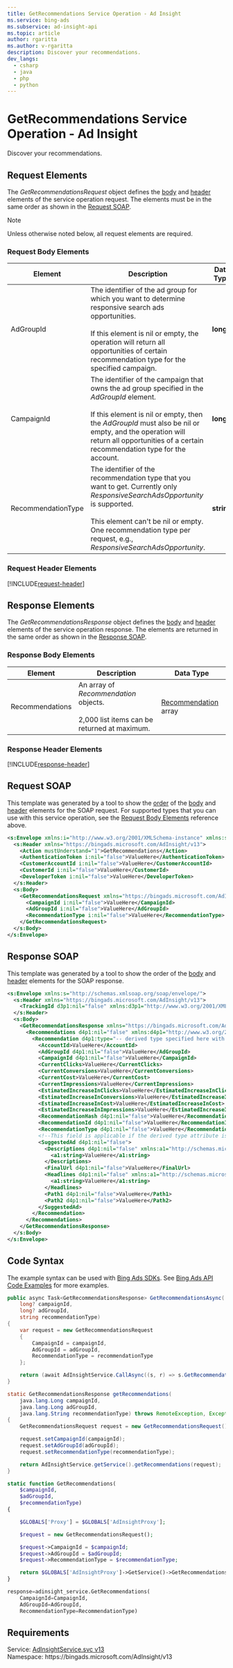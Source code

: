 ```yaml
---
title: GetRecommendations Service Operation - Ad Insight
ms.service: bing-ads
ms.subservice: ad-insight-api
ms.topic: article
author: rgaritta
ms.author: v-rgaritta
description: Discover your recommendations.
dev_langs: 
  - csharp
  - java
  - php
  - python
---
```

# GetRecommendations Service Operation - Ad Insight
Discover your recommendations.

## <a name="request"></a>Request Elements
The *GetRecommendationsRequest* object defines the [body](#request-body) and [header](#request-header) elements of the service operation request. The elements must be in the same order as shown in the [Request SOAP](#request-soap). 

> [!NOTE]
> Unless otherwise noted below, all request elements are required.

### <a name="request-body"></a>Request Body Elements

|Element|Description|Data Type|
|-----------|---------------|-------------|
|<a name="adgroupid"></a>AdGroupId|The identifier of the ad group for which you want to determine responsive search ads opportunities.<br/><br/>If this element is nil or empty, the operation will return all opportunities of certain recommendation type for the specified campaign. |**long**|
|<a name="campaignid"></a>CampaignId|The identifier of the campaign that owns the ad group specified in the *AdGroupId* element.<br/><br/>If this element is nil or empty, then the *AdGroupId* must also be nil or empty, and the operation will return all opportunities of a certain recommendation type for the account.  |**long**|
|<a name="recommendationtype"></a>RecommendationType|The identifier of the recommendation type that you want to get. Currently only *ResponsiveSearchAdsOpportunity* is supported.<br/><br/>This element can't be nil or empty. One recommendation type per request, e.g., *ResponsiveSearchAdsOpportunity*. |**string**|

### <a name="request-header"></a>Request Header Elements
[!INCLUDE[request-header](./includes/request-header.md)]

## <a name="response"></a>Response Elements
The *GetRecommendationsResponse* object defines the [body](#response-body) and [header](#response-header) elements of the service operation response. The elements are returned in the same order as shown in the [Response SOAP](#response-soap).

### <a name="response-body"></a>Response Body Elements

|Element|Description|Data Type|
|-----------|---------------|-------------|
|<a name="recommendations"></a>Recommendations|An array of *Recommendation* objects.<br/><br/>2,000 list items can be returned at maximum. |[Recommendation](recommendation.md) array|

### <a name="response-header"></a>Response Header Elements
[!INCLUDE[response-header](./includes/response-header.md)]

## <a name="request-soap"></a>Request SOAP
This template was generated by a tool to show the [order](../guides/services-protocol.md#element-order) of the [body](#request-body) and [header](#request-header) elements for the SOAP request. For supported types that you can use with this service operation, see the [Request Body Elements](#request-body) reference above.

```xml
<s:Envelope xmlns:i="http://www.w3.org/2001/XMLSchema-instance" xmlns:s="http://schemas.xmlsoap.org/soap/envelope/">
  <s:Header xmlns="https://bingads.microsoft.com/AdInsight/v13">
    <Action mustUnderstand="1">GetRecommendations</Action>
    <AuthenticationToken i:nil="false">ValueHere</AuthenticationToken>
    <CustomerAccountId i:nil="false">ValueHere</CustomerAccountId>
    <CustomerId i:nil="false">ValueHere</CustomerId>
    <DeveloperToken i:nil="false">ValueHere</DeveloperToken>
  </s:Header>
  <s:Body>
    <GetRecommendationsRequest xmlns="https://bingads.microsoft.com/AdInsight/v13">
      <CampaignId i:nil="false">ValueHere</CampaignId>
      <AdGroupId i:nil="false">ValueHere</AdGroupId>
      <RecommendationType i:nil="false">ValueHere</RecommendationType>
    </GetRecommendationsRequest>
  </s:Body>
</s:Envelope>
```

## <a name="response-soap"></a>Response SOAP
This template was generated by a tool to show the order of the [body](#response-body) and [header](#response-header) elements for the SOAP response.

```xml
<s:Envelope xmlns:s="http://schemas.xmlsoap.org/soap/envelope/">
  <s:Header xmlns="https://bingads.microsoft.com/AdInsight/v13">
    <TrackingId d3p1:nil="false" xmlns:d3p1="http://www.w3.org/2001/XMLSchema-instance">ValueHere</TrackingId>
  </s:Header>
  <s:Body>
    <GetRecommendationsResponse xmlns="https://bingads.microsoft.com/AdInsight/v13">
      <Recommendations d4p1:nil="false" xmlns:d4p1="http://www.w3.org/2001/XMLSchema-instance">
        <Recommendation d4p1:type="-- derived type specified here with the appropriate prefix --">
          <AccountId>ValueHere</AccountId>
          <AdGroupId d4p1:nil="false">ValueHere</AdGroupId>
          <CampaignId d4p1:nil="false">ValueHere</CampaignId>
          <CurrentClicks>ValueHere</CurrentClicks>
          <CurrentConversions>ValueHere</CurrentConversions>
          <CurrentCost>ValueHere</CurrentCost>
          <CurrentImpressions>ValueHere</CurrentImpressions>
          <EstimatedIncreaseInClicks>ValueHere</EstimatedIncreaseInClicks>
          <EstimatedIncreaseInConversions>ValueHere</EstimatedIncreaseInConversions>
          <EstimatedIncreaseInCost>ValueHere</EstimatedIncreaseInCost>
          <EstimatedIncreaseInImpressions>ValueHere</EstimatedIncreaseInImpressions>
          <RecommendationHash d4p1:nil="false">ValueHere</RecommendationHash>
          <RecommendationId d4p1:nil="false">ValueHere</RecommendationId>
          <RecommendationType d4p1:nil="false">ValueHere</RecommendationType>
          <!--This field is applicable if the derived type attribute is set to ResponsiveSearchAdsRecommendation-->
          <SuggestedAd d4p1:nil="false">
            <Descriptions d4p1:nil="false" xmlns:a1="http://schemas.microsoft.com/2003/10/Serialization/Arrays">
              <a1:string>ValueHere</a1:string>
            </Descriptions>
            <FinalUrl d4p1:nil="false">ValueHere</FinalUrl>
            <Headlines d4p1:nil="false" xmlns:a1="http://schemas.microsoft.com/2003/10/Serialization/Arrays">
              <a1:string>ValueHere</a1:string>
            </Headlines>
            <Path1 d4p1:nil="false">ValueHere</Path1>
            <Path2 d4p1:nil="false">ValueHere</Path2>
          </SuggestedAd>
        </Recommendation>
      </Recommendations>
    </GetRecommendationsResponse>
  </s:Body>
</s:Envelope>
```

## <a name="example"></a>Code Syntax
The example syntax can be used with [Bing Ads SDKs](../guides/client-libraries.md). See [Bing Ads API Code Examples](../guides/code-examples.md) for more examples.
```csharp
public async Task<GetRecommendationsResponse> GetRecommendationsAsync(
	long? campaignId,
	long? adGroupId,
	string recommendationType)
{
	var request = new GetRecommendationsRequest
	{
		CampaignId = campaignId,
		AdGroupId = adGroupId,
		RecommendationType = recommendationType
	};

	return (await AdInsightService.CallAsync((s, r) => s.GetRecommendationsAsync(r), request));
}
```
```java
static GetRecommendationsResponse getRecommendations(
	java.lang.Long campaignId,
	java.lang.Long adGroupId,
	java.lang.String recommendationType) throws RemoteException, Exception
{
	GetRecommendationsRequest request = new GetRecommendationsRequest();

	request.setCampaignId(campaignId);
	request.setAdGroupId(adGroupId);
	request.setRecommendationType(recommendationType);

	return AdInsightService.getService().getRecommendations(request);
}
```
```php
static function GetRecommendations(
	$campaignId,
	$adGroupId,
	$recommendationType)
{

	$GLOBALS['Proxy'] = $GLOBALS['AdInsightProxy'];

	$request = new GetRecommendationsRequest();

	$request->CampaignId = $campaignId;
	$request->AdGroupId = $adGroupId;
	$request->RecommendationType = $recommendationType;

	return $GLOBALS['AdInsightProxy']->GetService()->GetRecommendations($request);
}
```
```python
response=adinsight_service.GetRecommendations(
	CampaignId=CampaignId,
	AdGroupId=AdGroupId,
	RecommendationType=RecommendationType)
```

## Requirements
Service: [AdInsightService.svc v13](https://adinsight.api.bingads.microsoft.com/Api/Advertiser/AdInsight/v13/AdInsightService.svc)  
Namespace: https\://bingads.microsoft.com/AdInsight/v13  

